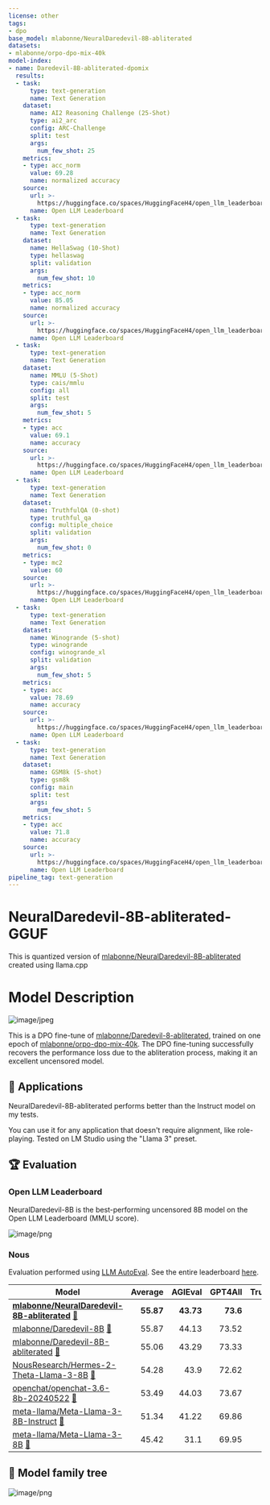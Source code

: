 ```yaml
---
license: other
tags:
- dpo
base_model: mlabonne/NeuralDaredevil-8B-abliterated
datasets:
- mlabonne/orpo-dpo-mix-40k
model-index:
- name: Daredevil-8B-abliterated-dpomix
  results:
  - task:
      type: text-generation
      name: Text Generation
    dataset:
      name: AI2 Reasoning Challenge (25-Shot)
      type: ai2_arc
      config: ARC-Challenge
      split: test
      args:
        num_few_shot: 25
    metrics:
    - type: acc_norm
      value: 69.28
      name: normalized accuracy
    source:
      url: >-
        https://huggingface.co/spaces/HuggingFaceH4/open_llm_leaderboard?query=mlabonne/Daredevil-8B-abliterated-dpomix
      name: Open LLM Leaderboard
  - task:
      type: text-generation
      name: Text Generation
    dataset:
      name: HellaSwag (10-Shot)
      type: hellaswag
      split: validation
      args:
        num_few_shot: 10
    metrics:
    - type: acc_norm
      value: 85.05
      name: normalized accuracy
    source:
      url: >-
        https://huggingface.co/spaces/HuggingFaceH4/open_llm_leaderboard?query=mlabonne/Daredevil-8B-abliterated-dpomix
      name: Open LLM Leaderboard
  - task:
      type: text-generation
      name: Text Generation
    dataset:
      name: MMLU (5-Shot)
      type: cais/mmlu
      config: all
      split: test
      args:
        num_few_shot: 5
    metrics:
    - type: acc
      value: 69.1
      name: accuracy
    source:
      url: >-
        https://huggingface.co/spaces/HuggingFaceH4/open_llm_leaderboard?query=mlabonne/Daredevil-8B-abliterated-dpomix
      name: Open LLM Leaderboard
  - task:
      type: text-generation
      name: Text Generation
    dataset:
      name: TruthfulQA (0-shot)
      type: truthful_qa
      config: multiple_choice
      split: validation
      args:
        num_few_shot: 0
    metrics:
    - type: mc2
      value: 60
    source:
      url: >-
        https://huggingface.co/spaces/HuggingFaceH4/open_llm_leaderboard?query=mlabonne/Daredevil-8B-abliterated-dpomix
      name: Open LLM Leaderboard
  - task:
      type: text-generation
      name: Text Generation
    dataset:
      name: Winogrande (5-shot)
      type: winogrande
      config: winogrande_xl
      split: validation
      args:
        num_few_shot: 5
    metrics:
    - type: acc
      value: 78.69
      name: accuracy
    source:
      url: >-
        https://huggingface.co/spaces/HuggingFaceH4/open_llm_leaderboard?query=mlabonne/Daredevil-8B-abliterated-dpomix
      name: Open LLM Leaderboard
  - task:
      type: text-generation
      name: Text Generation
    dataset:
      name: GSM8k (5-shot)
      type: gsm8k
      config: main
      split: test
      args:
        num_few_shot: 5
    metrics:
    - type: acc
      value: 71.8
      name: accuracy
    source:
      url: >-
        https://huggingface.co/spaces/HuggingFaceH4/open_llm_leaderboard?query=mlabonne/Daredevil-8B-abliterated-dpomix
      name: Open LLM Leaderboard
pipeline_tag: text-generation
---
```


# NeuralDaredevil-8B-abliterated-GGUF
This is quantized version of [mlabonne/NeuralDaredevil-8B-abliterated](https://huggingface.co/mlabonne/NeuralDaredevil-8B-abliterated) created using llama.cpp

# Model Description

![image/jpeg](https://cdn-uploads.huggingface.co/production/uploads/61b8e2ba285851687028d395/gFEhcIDSKa3AWpkNfH91q.jpeg)

This is a DPO fine-tune of [mlabonne/Daredevil-8-abliterated](https://huggingface.co/mlabonne/Daredevil-8B-abliterated), trained on one epoch of [mlabonne/orpo-dpo-mix-40k](https://huggingface.co/datasets/mlabonne/orpo-dpo-mix-40k).
The DPO fine-tuning successfully recovers the performance loss due to the abliteration process, making it an excellent uncensored model.

## 🔎 Applications

NeuralDaredevil-8B-abliterated performs better than the Instruct model on my tests.

You can use it for any application that doesn't require alignment, like role-playing. Tested on LM Studio using the "Llama 3" preset.


## 🏆 Evaluation

### Open LLM Leaderboard

NeuralDaredevil-8B is the best-performing uncensored 8B model on the Open LLM Leaderboard (MMLU score).

![image/png](https://cdn-uploads.huggingface.co/production/uploads/61b8e2ba285851687028d395/HQtd51mJfVRhJ0lJFLceM.png)

### Nous

Evaluation performed using [LLM AutoEval](https://github.com/mlabonne/llm-autoeval). See the entire leaderboard [here](https://huggingface.co/spaces/mlabonne/Yet_Another_LLM_Leaderboard).

| Model | Average | AGIEval | GPT4All | TruthfulQA | Bigbench |
|---|---:|---:|---:|---:|---:|
| [**mlabonne/NeuralDaredevil-8B-abliterated**](https://huggingface.co/mlabonne/NeuralDaredevil-8B-abliterated) [📄](https://gist.github.com/mlabonne/ae0bf16936cef900b72964b33c99edbc) | **55.87** | **43.73** | **73.6** | **59.36** | **46.8** |
| [mlabonne/Daredevil-8B](https://huggingface.co/mlabonne/Daredevil-8B) [📄](https://gist.github.com/mlabonne/080f9c5f153ea57a7ab7d932cf896f21) | 55.87 | 44.13 | 73.52 | 59.05 | 46.77 |
| [mlabonne/Daredevil-8B-abliterated](https://huggingface.co/mlabonne/Daredevil-8B-abliterated) [📄](https://gist.github.com/mlabonne/32cdd8460804662c856bcb2a20acd49e) | 55.06 | 43.29 | 73.33 | 57.47 | 46.17 |
| [NousResearch/Hermes-2-Theta-Llama-3-8B](https://huggingface.co/NousResearch/Hermes-2-Theta-Llama-3-8B) [📄](https://gist.github.com/mlabonne/5df2a3051dd6eb3368a77b684635dc05) | 54.28 | 43.9 | 72.62 | 56.36 | 44.23 |
| [openchat/openchat-3.6-8b-20240522](https://huggingface.co/openchat/openchat-3.6-8b-20240522) [📄](https://gist.github.com/mlabonne/95eef8e8d26b7b17910dcb78e1c95f4a) | 53.49 | 44.03 | 73.67 | 49.78 | 46.48 |
| [meta-llama/Meta-Llama-3-8B-Instruct](https://huggingface.co/meta-llama/Meta-Llama-3-8B-Instruct) [📄](https://gist.github.com/mlabonne/8329284d86035e6019edb11eb0933628) | 51.34 | 41.22 | 69.86 | 51.65 | 42.64 |
| [meta-llama/Meta-Llama-3-8B](https://huggingface.co/meta-llama/Meta-Llama-3-8B) [📄](https://gist.github.com/mlabonne/616b6245137a9cfc4ea80e4c6e55d847) | 45.42 | 31.1 | 69.95 | 43.91 | 36.7 |

## 🌳 Model family tree

![image/png](https://cdn-uploads.huggingface.co/production/uploads/61b8e2ba285851687028d395/ekwRGgnjzEOyprT8sEBFt.png)
